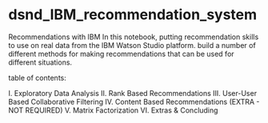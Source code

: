 # dsnd_IBM_recommendation_system

Recommendations with IBM
In this notebook, putting recommendation skills to use on real data from the IBM Watson Studio platform.
build a number of different methods for making recommendations that can be used for different situations.

table of contents:

I. Exploratory Data Analysis
II. Rank Based Recommendations
III. User-User Based Collaborative Filtering
IV. Content Based Recommendations (EXTRA - NOT REQUIRED)
V. Matrix Factorization
VI. Extras & Concluding
